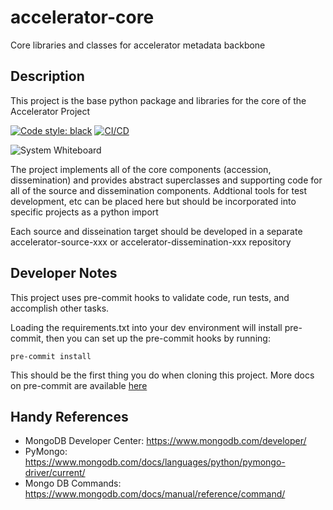 # accelerator-core
Core libraries and classes for accelerator metadata backbone

## Description

This project is the base python package and libraries for the core of the Accelerator Project

[![Code style: black](https://img.shields.io/badge/code%20style-black-000000.svg)](https://github.com/psf/black)
[![CI/CD](https://github.com/NIEHS/accelerator-core/actions/workflows/lint-and-test.yml/badge.svg)](https://github.com/NIEHS/accelerator-core/actions/workflows/lint-and-test.yml)

![System Whiteboard](https://github.com/user-attachments/assets/2a2b07fa-bbed-454c-9050-73eccb7cbf6c)

The project implements all of the core components (accession, dissemination) and provides abstract superclasses and supporting code for all of the source and dissemination components. Addtional tools for test development, etc can be placed here but should be incorporated into specific projects as a python import

Each source and disseination target should be developed in a separate accelerator-source-xxx or accelerator-dissemination-xxx repository


## Developer Notes

This project uses pre-commit hooks to validate code, run tests, and accomplish other tasks.

Loading the requirements.txt into your dev environment will install pre-commit, then you can set up the pre-commit
hooks by running:

```
pre-commit install
```

This should be the first thing you do when cloning this project. More docs on pre-commit are available [here](https://pre-commit.com/)

## Handy References

* MongoDB Developer Center: https://www.mongodb.com/developer/
* PyMongo: https://www.mongodb.com/docs/languages/python/pymongo-driver/current/
* Mongo DB Commands: https://www.mongodb.com/docs/manual/reference/command/
